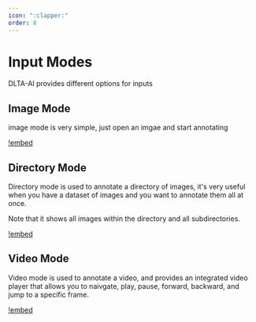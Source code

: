 ```yaml
---
icon: ":clapper:"
order: 8
---
```


# Input Modes
DLTA-AI provides different options for inputs

## Image Mode
image mode is very simple, just open an imgae and start annotating

[!embed](https://youtu.be/xqNZA5kfSE8?t=6)
## Directory Mode
Directory mode is used to annotate a directory of images, it's very useful when you have a dataset of images and you want to annotate them all at once.

Note that it shows all images within the directory and all subdirectories.

[!embed](https://youtu.be/xqNZA5kfSE8?t=17)
## Video Mode
Video mode is used to annotate a video, and provides an integrated video player that allows you to naivgate, play, pause, forward, backward, and jump to a specific frame.

[!embed](https://youtu.be/xqNZA5kfSE8?t=41)
